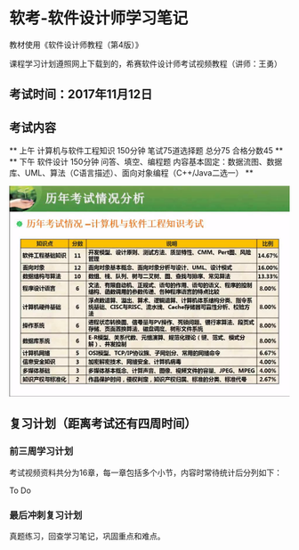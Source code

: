 # 软考-软件设计师学习笔记

教材使用《软件设计师教程（第4版）》

课程学习计划遵照网上下载到的，希赛软件设计师考试视频教程（讲师：王勇）

## 考试时间：2017年11月12日
## 考试内容 
** 上午 计算机与软件工程知识 150分钟 笔试75道选择题 总分75 合格分数45 **
** 下午 软件设计 150分钟 问答、填空、编程题 内容基本固定：数据流图、数据库、UML、算法（C语言描述）、面向对象编程（C++/Java二选一）
**

![历年考试情况分析表](/imgs/1.png)
## 复习计划（距离考试还有四周时间）
### 前三周学习计划

考试视频资料共分为16章，每一章包括多个小节，内容时常待统计后分列如下：

To Do

### 最后冲刺复习计划

真题练习，回查学习笔记，巩固重点和难点。